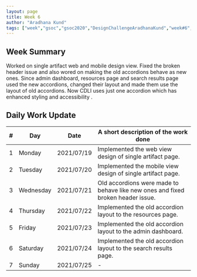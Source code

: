 ```yaml
---
layout: page
title: Week 6
author: "Aradhana Kund"
tags: ["week","gsoc","gsoc2020","DesignChallengeAradhanaKund","week#6","eval#2"]
---
```


## Week Summary

 
Worked on single artifact web and mobile design view. Fixed the broken header issue and also wored on making the old accordions behave as new ones. Since admin dashboard, resources page and search results page used the new accordions, changed their layout and made them use the layout of old accordions. Now CDLI uses just one accordion which has enhanced styling and accessibility .

## Daily Work Update

|\#|Day|Date|A short description of the work done|  
|---	|---	|---	|---	|  
|1   	| Monday 	|   2021/07/19	| Implemented the web view design of single artifact page. |  
|2   	| Tuesday  	|   2021/07/20	| Implemented the mobile view design of single artifact page.	|  
|3   	| Wednesday  	|  2021/07/21 	| Old accordions were made to behave like new ones and fixed broken header issue. |  
|4   	| Thursday  	|   2021/07/22	| Implemented the old accordion layout to the resources page. |  
|5   	| Friday  	|   2021/07/23	| Implemented the old accordion layout to the admin dashboard. |  
|6   	| Saturday  	|   2021/07/24	| Implemented the old accordion layout to the search results page.	|  
|7   	| Sunday  	|   2021/07/25	| - |  
